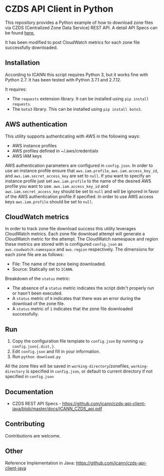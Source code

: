 CZDS API Client in Python
===========

This repository provides a Python example of how to download zone files via CZDS (Centralized Zone Data Service) REST API.
A detail API Specs can be found [here.](https://github.com/icann/czds-api-client-java/tree/master/docs)

It has been modified to post CloudWatch metrics for each zone file successfully downloaded.

Installation
------------

According to ICANN this script requires Python 3, but it works fine with Python 2.7. It has been tested with Python 3.7.1 and 2.7.12.

It requires:
* The `requests` extension library. It can be installed using `pip install requests`.
* The `boto3` library. This can be installed using `pip install boto3`.

AWS authentication
------------------

This utility supports authenticating with AWS in the following ways:
* AWS instance profiles
* AWS profiles defined in ~/.aws/credentials
* AWS IAM keys

AWS authentication parameters are configured in `config.json`. In order to use an instance profile ensure that `aws.iam.profile`, `aws.iam.access_key_id`, and `aws.iam.secret_access_key` are set to `null`. If you want to specify an instance profile just set `aws.iam.profile` to the name of the desired AWS profile you want to use. `aws.iam.access_key_id` and `aws.iam.secret_access_key` should be set to `null` and will be ignored in favor of the AWS authentication profile if specified. In order to use AWS access keys `aws.iam.profile` should be set to `null`.

CloudWatch metrics
------------------

In order to track zone file download success this utility leverages CloudWatch metrics. Each zone file download attempt will generate a CloudWatch metric for the attempt. The CloudWatch namespace and region these metrics are stored with is configured `config.json` as `aws.coudwatch.namespace` and `aws.region` respectively. The dimensions for each zone file are as follows:
* File: The name of the zone being downloaded.
* Source: Statically set to `ICANN`.

Breakdown of the `status` metric:
* The absence of a `status` metric indicates the script didn't properly run or hasn't been executed.
* A `status` metric of `0` indicates that there was an error during the download of the zone file.
* A `status` metric of `1` indicates that the zone file downloaded successfully.

Run
---------------------

1. Copy the configuration file template to `config.json` by running `cp config.json{.dist,}`.
2. Edit `config.json` and fill in your information.
2. Run `python download.py`

All the zone files will be saved in `working-directory`/zonefiles, `working-directory` is specified in `config.json`,
or default to current directory if not specified in `config.json`

Documentation
-------------

* CZDS REST API Specs - https://github.com/icann/czds-api-client-java/blob/master/docs/ICANN_CZDS_api.pdf

Contributing
------------

Contributions are welcome.

Other
-----

Reference Implementation in Java: https://github.com/icann/czds-api-client-java
